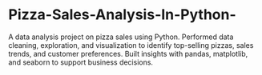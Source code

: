 # Pizza-Sales-Analysis-In-Python-
A data analysis project on pizza sales using Python. Performed data cleaning, exploration, and visualization to identify top-selling pizzas, sales trends, and customer preferences. Built insights with pandas, matplotlib, and seaborn to support business decisions.
